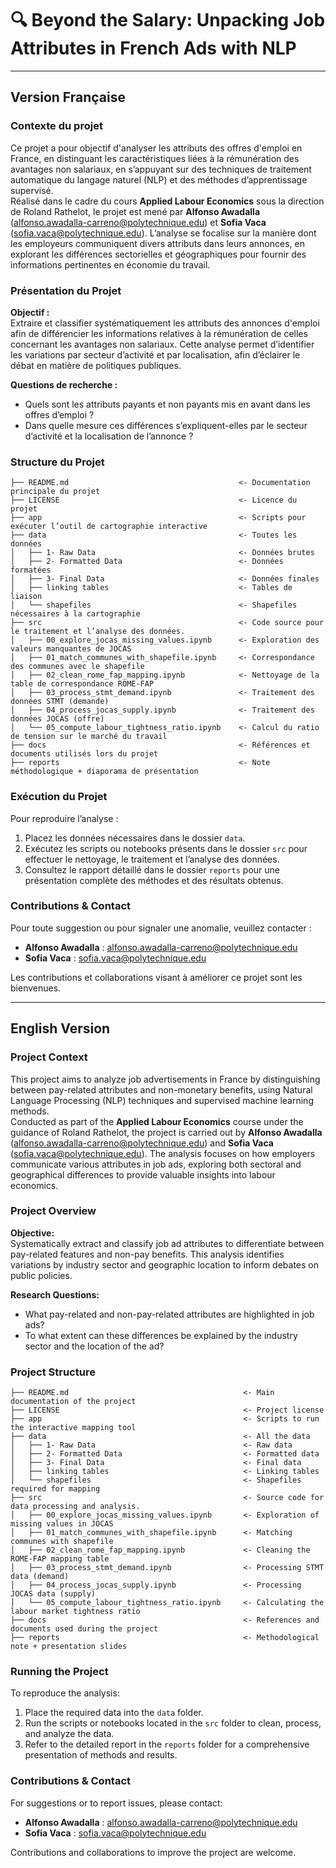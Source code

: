# 🔍 Beyond the Salary: Unpacking Job Attributes in French Ads with NLP

---

## Version Française

### Contexte du projet

Ce projet a pour objectif d'analyser les attributs des offres d'emploi en France, en distinguant les caractéristiques liées à la rémunération des avantages non salariaux, en s’appuyant sur des techniques de traitement automatique du langage naturel (NLP) et des méthodes d’apprentissage supervisé.  
Réalisé dans le cadre du cours **Applied Labour Economics** sous la direction de Roland Rathelot, le projet est mené par **Alfonso Awadalla** (alfonso.awadalla-carreno@polytechnique.edu) et **Sofia Vaca** (sofia.vaca@polytechnique.edu). L’analyse se focalise sur la manière dont les employeurs communiquent divers attributs dans leurs annonces, en explorant les différences sectorielles et géographiques pour fournir des informations pertinentes en économie du travail.

### Présentation du Projet

**Objectif :**  
Extraire et classifier systématiquement les attributs des annonces d'emploi afin de différencier les informations relatives à la rémunération de celles concernant les avantages non salariaux. Cette analyse permet d’identifier les variations par secteur d’activité et par localisation, afin d’éclairer le débat en matière de politiques publiques.

**Questions de recherche :**  
- Quels sont les attributs payants et non payants mis en avant dans les offres d’emploi ?  
- Dans quelle mesure ces différences s’expliquent-elles par le secteur d’activité et la localisation de l’annonce ?

### Structure du Projet
```
├── README.md                                      <- Documentation principale du projet
├── LICENSE                                        <- Licence du projet
├── app                                            <- Scripts pour exécuter l’outil de cartographie interactive
├── data                                           <- Toutes les données
│   ├── 1- Raw Data                                <- Données brutes
│   ├── 2- Formatted Data                          <- Données formatées
│   ├── 3- Final Data                              <- Données finales
│   ├── linking tables                             <- Tables de liaison
│   └── shapefiles                                 <- Shapefiles nécessaires à la cartographie
├── src                                            <- Code source pour le traitement et l’analyse des données.
│   ├── 00_explore_jocas_missing_values.ipynb      <- Exploration des valeurs manquantes de JOCAS
│   ├── 01_match_communes_with_shapefile.ipynb     <- Correspondance des communes avec le shapefile
│   ├── 02_clean_rome_fap_mapping.ipynb            <- Nettoyage de la table de correspondance ROME-FAP
│   ├── 03_process_stmt_demand.ipynb               <- Traitement des données STMT (demande)
│   ├── 04_process_jocas_supply.ipynb              <- Traitement des données JOCAS (offre)
│   └── 05_compute_labour_tightness_ratio.ipynb    <- Calcul du ratio de tension sur le marché du travail
├── docs                                           <- Références et documents utilisés lors du projet
├── reports                                        <- Note méthodologique + diaporama de présentation
```

### Exécution du Projet

Pour reproduire l’analyse :
1. Placez les données nécessaires dans le dossier `data`.
2. Exécutez les scripts ou notebooks présents dans le dossier `src` pour effectuer le nettoyage, le traitement et l’analyse des données.
3. Consultez le rapport détaillé dans le dossier `reports` pour une présentation complète des méthodes et des résultats obtenus.

### Contributions & Contact

Pour toute suggestion ou pour signaler une anomalie, veuillez contacter :  
- **Alfonso Awadalla** : [alfonso.awadalla-carreno@polytechnique.edu](mailto:alfonso.awadalla-carreno@polytechnique.edu)  
- **Sofia Vaca** : [sofia.vaca@polytechnique.edu](mailto:sofia.vaca@polytechnique.edu)

Les contributions et collaborations visant à améliorer ce projet sont les bienvenues.

---

## English Version

### Project Context

This project aims to analyze job advertisements in France by distinguishing between pay-related attributes and non-monetary benefits, using Natural Language Processing (NLP) techniques and supervised machine learning methods.  
Conducted as part of the **Applied Labour Economics** course under the guidance of Roland Rathelot, the project is carried out by **Alfonso Awadalla** (alfonso.awadalla-carreno@polytechnique.edu) and **Sofia Vaca** (sofia.vaca@polytechnique.edu). The analysis focuses on how employers communicate various attributes in job ads, exploring both sectoral and geographical differences to provide valuable insights into labour economics.

### Project Overview

**Objective:**  
Systematically extract and classify job ad attributes to differentiate between pay-related features and non-pay benefits. This analysis identifies variations by industry sector and geographic location to inform debates on public policies.

**Research Questions:**  
- What pay-related and non-pay-related attributes are highlighted in job ads?  
- To what extent can these differences be explained by the industry sector and the location of the ad?

### Project Structure
```
├── README.md                                       <- Main documentation of the project
├── LICENSE                                         <- Project license
├── app                                             <- Scripts to run the interactive mapping tool
├── data                                            <- All the data
│   ├── 1- Raw Data                                 <- Raw data
│   ├── 2- Formatted Data                           <- Formatted data
│   ├── 3- Final Data                               <- Final data
│   ├── linking tables                              <- Linking tables
│   └── shapefiles                                  <- Shapefiles required for mapping
├── src                                             <- Source code for data processing and analysis.
│   ├── 00_explore_jocas_missing_values.ipynb       <- Exploration of missing values in JOCAS
│   ├── 01_match_communes_with_shapefile.ipynb      <- Matching communes with shapefile
│   ├── 02_clean_rome_fap_mapping.ipynb             <- Cleaning the ROME-FAP mapping table
│   ├── 03_process_stmt_demand.ipynb                <- Processing STMT data (demand)
│   ├── 04_process_jocas_supply.ipynb               <- Processing JOCAS data (supply)
│   └── 05_compute_labour_tightness_ratio.ipynb     <- Calculating the labour market tightness ratio
├── docs                                            <- References and documents used during the project
├── reports                                         <- Methodological note + presentation slides
```


### Running the Project

To reproduce the analysis:
1. Place the required data into the `data` folder.
2. Run the scripts or notebooks located in the `src` folder to clean, process, and analyze the data.
3. Refer to the detailed report in the `reports` folder for a comprehensive presentation of methods and results.

### Contributions & Contact

For suggestions or to report issues, please contact:  
- **Alfonso Awadalla** : [alfonso.awadalla-carreno@polytechnique.edu](mailto:alfonso.awadalla-carreno@polytechnique.edu)  
- **Sofia Vaca** : [sofia.vaca@polytechnique.edu](mailto:sofia.vaca@polytechnique.edu)

Contributions and collaborations to improve the project are welcome.


